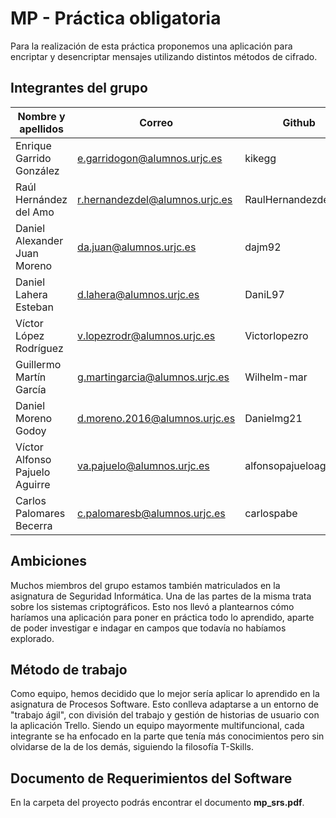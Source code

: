 # MP - Práctica obligatoria
Para la realización de esta práctica proponemos una aplicación para encriptar y desencriptar mensajes utilizando distintos métodos de cifrado.

## Integrantes del grupo
| Nombre y apellidos | Correo | Github |
| ---------- | ---------- | ---------- |
| Enrique Garrido González | e.garridogon@alumnos.urjc.es | kikegg |
| Raúl Hernández del Amo | r.hernandezdel@alumnos.urjc.es | RaulHernandezdelAmo |
| Daniel Alexander Juan Moreno | da.juan@alumnos.urjc.es | dajm92 |
| Daniel Lahera Esteban | d.lahera@alumnos.urjc.es | DaniL97 |
| Víctor López Rodríguez | v.lopezrodr@alumnos.urjc.es | Victorlopezro |
| Guillermo Martín García | g.martingarcia@alumnos.urjc.es | Wilhelm-mar |
| Daniel Moreno Godoy | d.moreno.2016@alumnos.urjc.es | Danielmg21  |
| Víctor Alfonso Pajuelo Aguirre | va.pajuelo@alumnos.urjc.es | alfonsopajueloaguirre |
| Carlos Palomares Becerra | c.palomaresb@alumnos.urjc.es | carlospabe |

## Ambiciones
Muchos miembros del grupo estamos también matriculados en la asignatura de Seguridad Informática. Una de las partes de la misma trata sobre los sistemas criptográficos. Esto nos llevó a plantearnos cómo haríamos una aplicación para poner en práctica todo lo aprendido, aparte de poder investigar e indagar en campos que todavía no habíamos explorado.

## Método de trabajo
Como equipo, hemos decidido que lo mejor sería aplicar lo aprendido en la asignatura de Procesos Software. Esto conlleva adaptarse a un entorno de "trabajo ágil", con división del trabajo y gestión de historias de usuario con la aplicación Trello. Siendo un equipo mayormente multifuncional, cada integrante se ha enfocado en la parte que tenía más conocimientos pero sin olvidarse de la de los demás, siguiendo la filosofía T-Skills.

## Documento de Requerimientos del Software
En la carpeta del proyecto podrás encontrar el documento **mp_srs.pdf**.
